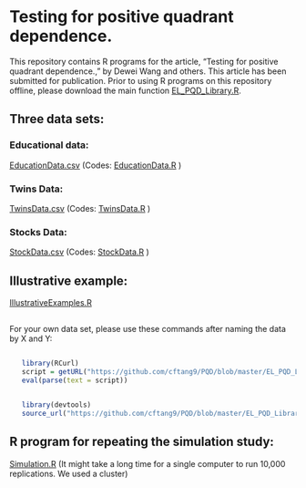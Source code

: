 # Testing for positive quadrant dependence.

This repository contains R programs for the article, 
“Testing for positive quadrant dependence.,” by Dewei Wang and others. 
This article has been submitted for publication.
Prior to using R programs on this repository offline, please download the main function [EL_PQD_Library.R](https://github.com/cftang9/PQD/blob/master/EL_PQD_Library.R). 

## Three data sets:

### Educational data: 

[EducationData.csv](https://github.com/cftang9/PQD/blob/master/EducationData.csv) 
(Codes: [EducationData.R](https://github.com/cftang9/PQD/blob/master/EducationData.R) )

### Twins Data:  

[TwinsData.csv](https://github.com/cftang9/PQD/blob/master/TwinsData.csv) 
(Codes: [TwinsData.R](https://github.com/cftang9/PQD/blob/master/TwinsData.R) )

### Stocks Data: 

[StockData.csv](https://github.com/cftang9/PQD/blob/master/StockData.csv) 
(Codes: [StockData.R](https://github.com/cftang9/PQD/blob/master/StockData.R) )

## Illustrative example: 

[IllustrativeExamples.R](https://github.com/cftang9/PQD/blob/master/IllustrativeExamples.R)

## 
For your own data set, please use these commands after naming the data by X and Y:
```R

   library(RCurl)
   script = getURL("https://github.com/cftang9/PQD/blob/master/EL_PQD_Library.R", ssl.verifypeer = FALSE)
   eval(parse(text = script))


   library(devtools)
   source_url("https://github.com/cftang9/PQD/blob/master/EL_PQD_Library.R")
```
## R program for repeating the simulation study: 
[Simulation.R](https://github.com/cftang9/PQD/blob/master/Simulation.R)
(It might take a long time for a single computer to run 10,000 replications. We used a cluster)
